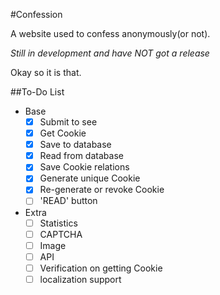 #Confession

A website used to confess anonymously(or not).

*Still in development and have NOT got a release*

Okay so it is that.

##To-Do List

- Base
    - [x] Submit to see
    - [x] Get Cookie
    - [x] Save to database
    - [x] Read from database
    - [x] Save Cookie relations
    - [x] Generate unique Cookie
    - [x] Re-generate or revoke Cookie
    - [ ] 'READ' button
- Extra
    - [ ] Statistics
    - [ ] CAPTCHA
    - [ ] Image
    - [ ] API
    - [ ] Verification on getting Cookie
    - [ ] localization support